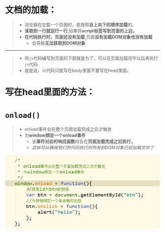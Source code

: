 # 文档的加载：

> - 浏览器在加载一个页面时，是按照**自上向下的顺序加载**的。
> - **读取到一行就运行一行**,如果将**script标签写到页面的上边，**
> - **在代码执行时，页面还没有加载**,页面**没有加载DOM对象也没有加载**
>   - 会导致**无法获取到DOM对象**

--------

> - 将`js`代码编写到页面的下部就是为了，可以在页面加载完毕以后再执行`js`代码
> - 就是说，`JS`代码只能写在body里面不要写在head里面。

# 写在head里面的方法：

# `onload()`

> - onload事件会在整个页面加载完成之后才触发
> - 为**window绑定一个onload事件**
>   - 该**事件对应的响应函数**将会在**页面加载完成之后执行，**
>   - *这样可以确保我们的代码执行时所有的DOM对象已经加载完毕了*

![image-20220118182133615](image-20220118182133615.png)